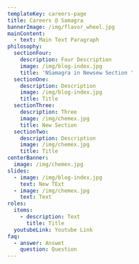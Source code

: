 ```yaml
---
templateKey: careers-page
title: Careers @ Samagra
bannerImage: /img/flavor_wheel.jpg
mainContent:
  - text: Main Text Paragraph
philosophy:
  sectionFour:
    description: Four Description
    image: /img/blog-index.jpg
    title: 'NSamagra in Newsew Section '
  sectionOne:
    description: Description
    image: /img/blog-index.jpg
    title: Title
  sectionThree:
    description: Three
    image: /img/chemex.jpg
    title: New Section
  sectionTwo:
    description: Description
    image: /img/chemex.jpg
    title: Title
centerBanner:
  image: /img/chemex.jpg
slides:
  - image: /img/blog-index.jpg
    text: New TExt
  - image: /img/chemex.jpg
    text: Text
roles:
  items:
    - description: Text
      title: Title
  youtubeLink: Youtube Link
faq:
  - answer: Answet
    question: Question
---
```


